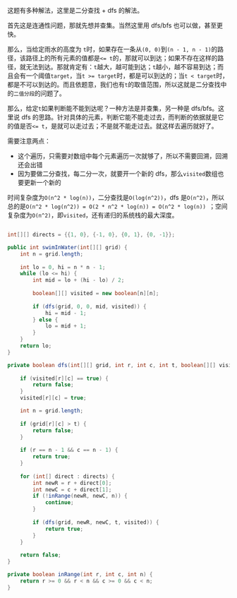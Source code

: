 这题有多种解法，这里是二分查找 + dfs 的解法。

首先这是连通性问题，那就先想并查集。当然这里用 dfs/bfs 也可以做，甚至更快。

那么，当给定雨水的高度为 `t`时，如果存在一条从`(0, 0)`到`(n - 1, n - 1)`的路径，该路径上的所有元素的值都是`<= t`的，那就可以到达；如果不存在这样的路径，就无法到达。那就肯定有：`t`越大，越可能到达；`t`越小，越不容易到达；而且会有一个阈值`target`，当`t >= target`时，都是可以到达的；当`t < target`时，都是不可以到达的。而且依题意，我们也有`t`的取值范围，所以这就是二分查找中的`二值分段`的问题了。

那么，给定`t`如果判断能不能到达呢？一种方法是并查集，另一种是 dfs/bfs。这里说 dfs 的思路。针对具体的元素，判断它能不能走过去，而判断的依据就是它的值是否`<= t`，是就可以走过去；不是就不能走过去。就这样去遍历就好了。

需要注意两点：

* 这个遍历，只需要对数组中每个元素遍历一次就够了，所以不需要回溯，回溯还会出错
* 因为要做二分查找，每二分一次，就要开一个新的 dfs，那么`visited`数组也要更新一个新的

时间复杂度为`O(n^2 * log(n))`，二分查找是`O(log(n^2))`，dfs 是`O(n^2)`，所以总的是`O(n^2 * log(n^2)) = O(2 * n^2 * log(n)) = O(n^2 * log(n)) `；空间复杂度为`O(n^2)`，即`visited`，还有递归的系统栈的最大深度。

```java

int[][] directs = {{1, 0}, {-1, 0}, {0, 1}, {0, -1}};

public int swimInWater(int[][] grid) {
    int n = grid.length;
    
    int lo = 0, hi = n * n - 1;
    while (lo <= hi) {
        int mid = lo + (hi - lo) / 2;
        
        boolean[][] visited = new boolean[n][n];
        
        if (dfs(grid, 0, 0, mid, visited)) {
            hi = mid - 1;
        } else {
            lo = mid + 1;
        }
    }
    return lo;
}

private boolean dfs(int[][] grid, int r, int c, int t, boolean[][] visited) {
    
    if (visited[r][c] == true) {
        return false;
    }
    visited[r][c] = true;

    int n = grid.length;
    
    if (grid[r][c] > t) {
        return false;
    }
    
    if (r == n - 1 && c == n - 1) {
        return true;
    }
    
    for (int[] direct : directs) {
        int newR = r + direct[0];
        int newC = c + direct[1];
        if (!inRange(newR, newC, n)) {
            continue;
        }
        
        if (dfs(grid, newR, newC, t, visited)) {
            return true;
        }
    }
    
    return false;
}

private boolean inRange(int r, int c, int n) {
    return r >= 0 && r < n && c >= 0 && c < n;
}

```

